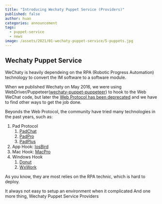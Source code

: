 ```yaml
---
title: "Introducing Wechaty Puppet Service (Providers)"
published: false
author: huan
categories: announcement
tags:
  - puppet-service
  - news
image: /assets/2021/01-wechaty-puppet-service/5-puppets.jpg
---
```


## Wechaty Puppet Service

WeChaty is heavily dependeing on the RPA (Robotic Progress Automation) technology to convert the IM software to a software module.

When we published Wechaty on May 2016, we were using WebDriver/Puppeteer([wechaty-puppet-puppeteer](https://github.com/wechaty/wechaty-puppet-puppeteer)) to hook to the Web WeChat code, but later the [Web Protocol has been deprecated](https://github.com/wechaty/wechaty/issues/603) and we have to find other ways to get the job done.

Beyonds the Web Protocol, the community have tried many technologies in the past years, such as:

1. Pad Protocol
    1. [PadChat](https://www.npmjs.com/package/wechaty-puppet-padchat)
    1. [PadPro](https://www.npmjs.com/package/wechaty-puppet-padpro)
    1. [PadPlus](https://github.com/wechaty/wechaty-puppet-padplus)
1. App Hook: [IosBird](https://github.com/juzibot/wechaty-puppet-iosbird)
1. Mac Hook: [MacPro](https://github.com/juzibot/wechaty-puppet-macpro)
1. Windows Hook
    1. [Donut](https://github.com/juzibot/donut-tester)
    1. [WxWork](https://github.com/juzibot/wxwork-tester)

As you know, they are most relies on the RPA technic, which is hard to deploy.

It always not easy to setup an environment when it complicated
And one more thing, Wechaty Puppet Service Providers
